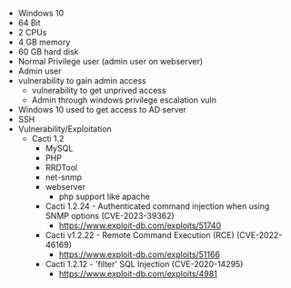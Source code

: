 - Windows 10
- 64 Bit
- 2 CPUs
- 4 GB memory
- 60 GB hard disk
- Normal Privilege user (admin user on webserver)
- Admin user
- vulnerability to gain admin access
    - vulnerability to get unprived access
    - Admin through windows privilege escalation vuln
- Windows 10 used to get access to AD server
- SSH
- Vulnerability/Exploitation
  - Cacti 1.2
      - MySQL
      - PHP
      - RRDTool
      - net-snmp
      - webserver
          - php support like apache
      - Cacti 1.2.24 - Authenticated command injection when using SNMP options (CVE-2023-39362)
          - https://www.exploit-db.com/exploits/51740
      - Cacti v1.2.22 - Remote Command Execution (RCE) (CVE-2022-46169)
          - https://www.exploit-db.com/exploits/51166
      -  Cacti 1.2.12 - 'filter' SQL Injection (CVE-2020-14295)
          - https://www.exploit-db.com/exploits/4981        
        
